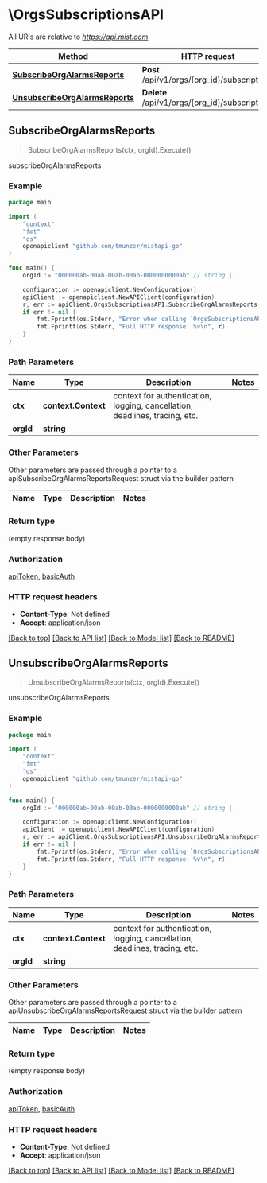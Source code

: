 # \OrgsSubscriptionsAPI

All URIs are relative to *https://api.mist.com*

Method | HTTP request | Description
------------- | ------------- | -------------
[**SubscribeOrgAlarmsReports**](OrgsSubscriptionsAPI.md#SubscribeOrgAlarmsReports) | **Post** /api/v1/orgs/{org_id}/subscriptions | subscribeOrgAlarmsReports
[**UnsubscribeOrgAlarmsReports**](OrgsSubscriptionsAPI.md#UnsubscribeOrgAlarmsReports) | **Delete** /api/v1/orgs/{org_id}/subscriptions | unsubscribeOrgAlarmsReports



## SubscribeOrgAlarmsReports

> SubscribeOrgAlarmsReports(ctx, orgId).Execute()

subscribeOrgAlarmsReports



### Example

```go
package main

import (
	"context"
	"fmt"
	"os"
	openapiclient "github.com/tmunzer/mistapi-go"
)

func main() {
	orgId := "000000ab-00ab-00ab-00ab-0000000000ab" // string | 

	configuration := openapiclient.NewConfiguration()
	apiClient := openapiclient.NewAPIClient(configuration)
	r, err := apiClient.OrgsSubscriptionsAPI.SubscribeOrgAlarmsReports(context.Background(), orgId).Execute()
	if err != nil {
		fmt.Fprintf(os.Stderr, "Error when calling `OrgsSubscriptionsAPI.SubscribeOrgAlarmsReports``: %v\n", err)
		fmt.Fprintf(os.Stderr, "Full HTTP response: %v\n", r)
	}
}
```

### Path Parameters


Name | Type | Description  | Notes
------------- | ------------- | ------------- | -------------
**ctx** | **context.Context** | context for authentication, logging, cancellation, deadlines, tracing, etc.
**orgId** | **string** |  | 

### Other Parameters

Other parameters are passed through a pointer to a apiSubscribeOrgAlarmsReportsRequest struct via the builder pattern


Name | Type | Description  | Notes
------------- | ------------- | ------------- | -------------


### Return type

 (empty response body)

### Authorization

[apiToken](../README.md#apiToken), [basicAuth](../README.md#basicAuth)

### HTTP request headers

- **Content-Type**: Not defined
- **Accept**: application/json

[[Back to top]](#) [[Back to API list]](../README.md#documentation-for-api-endpoints)
[[Back to Model list]](../README.md#documentation-for-models)
[[Back to README]](../README.md)


## UnsubscribeOrgAlarmsReports

> UnsubscribeOrgAlarmsReports(ctx, orgId).Execute()

unsubscribeOrgAlarmsReports



### Example

```go
package main

import (
	"context"
	"fmt"
	"os"
	openapiclient "github.com/tmunzer/mistapi-go"
)

func main() {
	orgId := "000000ab-00ab-00ab-00ab-0000000000ab" // string | 

	configuration := openapiclient.NewConfiguration()
	apiClient := openapiclient.NewAPIClient(configuration)
	r, err := apiClient.OrgsSubscriptionsAPI.UnsubscribeOrgAlarmsReports(context.Background(), orgId).Execute()
	if err != nil {
		fmt.Fprintf(os.Stderr, "Error when calling `OrgsSubscriptionsAPI.UnsubscribeOrgAlarmsReports``: %v\n", err)
		fmt.Fprintf(os.Stderr, "Full HTTP response: %v\n", r)
	}
}
```

### Path Parameters


Name | Type | Description  | Notes
------------- | ------------- | ------------- | -------------
**ctx** | **context.Context** | context for authentication, logging, cancellation, deadlines, tracing, etc.
**orgId** | **string** |  | 

### Other Parameters

Other parameters are passed through a pointer to a apiUnsubscribeOrgAlarmsReportsRequest struct via the builder pattern


Name | Type | Description  | Notes
------------- | ------------- | ------------- | -------------


### Return type

 (empty response body)

### Authorization

[apiToken](../README.md#apiToken), [basicAuth](../README.md#basicAuth)

### HTTP request headers

- **Content-Type**: Not defined
- **Accept**: application/json

[[Back to top]](#) [[Back to API list]](../README.md#documentation-for-api-endpoints)
[[Back to Model list]](../README.md#documentation-for-models)
[[Back to README]](../README.md)

